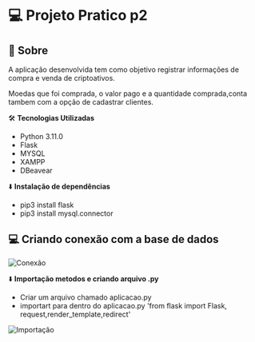 # :computer: Projeto Pratico p2


## :rocket: Sobre
 A aplicação desenvolvida tem como objetivo registrar informações de compra e venda de criptoativos.

 Moedas que foi comprada, o valor pago e a quantidade comprada,conta tambem com a opção de cadastrar clientes.

:hammer_and_wrench: **Tecnologias Utilizadas**
* Python 3.11.0
* Flask
* MYSQL
* XAMPP
* DBeavear

:arrow_down: **Instalação de dependências**
* pip3 install flask
* pip3 install mysql.connector

## :computer: Criando conexão com a base de dados

![Conexão](https://github.com/Doni-zete/Projeto-Pratico-p2/blob/main/images/criar_conexao.jpg)

:arrow_down: **Importação metodos e criando arquivo .py**
* Criar um arquivo chamado aplicacao.py
* importart para dentro do aplicacao.py 'from flask import Flask, request,render_template,redirect'

![Importação](https://github.com/Doni-zete/Projeto-Pratico-p2/blob/main/images/1.jpg)



 

